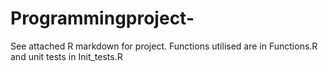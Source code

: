 # Programmingproject-
See attached R markdown for project. Functions utilised are in Functions.R and unit tests in Init_tests.R 